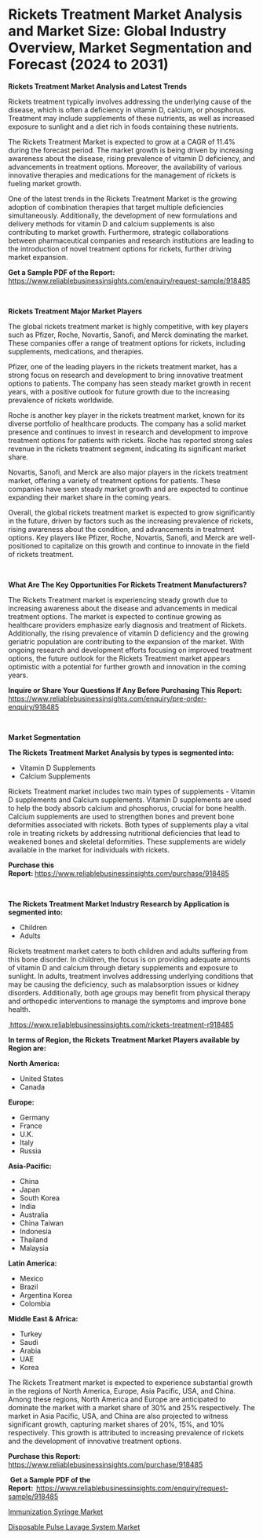 <p><h1>Rickets Treatment Market Analysis and Market Size: Global Industry Overview, Market Segmentation and Forecast (2024 to 2031)</h1></p><p><strong>Rickets Treatment Market Analysis and Latest Trends</strong></p>
<p><p>Rickets treatment typically involves addressing the underlying cause of the disease, which is often a deficiency in vitamin D, calcium, or phosphorus. Treatment may include supplements of these nutrients, as well as increased exposure to sunlight and a diet rich in foods containing these nutrients.</p><p>The Rickets Treatment Market is expected to grow at a CAGR of 11.4% during the forecast period. The market growth is being driven by increasing awareness about the disease, rising prevalence of vitamin D deficiency, and advancements in treatment options. Moreover, the availability of various innovative therapies and medications for the management of rickets is fueling market growth.</p><p>One of the latest trends in the Rickets Treatment Market is the growing adoption of combination therapies that target multiple deficiencies simultaneously. Additionally, the development of new formulations and delivery methods for vitamin D and calcium supplements is also contributing to market growth. Furthermore, strategic collaborations between pharmaceutical companies and research institutions are leading to the introduction of novel treatment options for rickets, further driving market expansion.</p></p>
<p><strong>Get a Sample PDF of the Report:&nbsp;</strong> <a href="https://www.reliablebusinessinsights.com/enquiry/request-sample/918485">https://www.reliablebusinessinsights.com/enquiry/request-sample/918485</a></p>
<p>&nbsp;</p>
<p><strong>Rickets Treatment Major Market Players</strong></p>
<p><p>The global rickets treatment market is highly competitive, with key players such as Pfizer, Roche, Novartis, Sanofi, and Merck dominating the market. These companies offer a range of treatment options for rickets, including supplements, medications, and therapies.</p><p>Pfizer, one of the leading players in the rickets treatment market, has a strong focus on research and development to bring innovative treatment options to patients. The company has seen steady market growth in recent years, with a positive outlook for future growth due to the increasing prevalence of rickets worldwide.</p><p>Roche is another key player in the rickets treatment market, known for its diverse portfolio of healthcare products. The company has a solid market presence and continues to invest in research and development to improve treatment options for patients with rickets. Roche has reported strong sales revenue in the rickets treatment segment, indicating its significant market share.</p><p>Novartis, Sanofi, and Merck are also major players in the rickets treatment market, offering a variety of treatment options for patients. These companies have seen steady market growth and are expected to continue expanding their market share in the coming years.</p><p>Overall, the global rickets treatment market is expected to grow significantly in the future, driven by factors such as the increasing prevalence of rickets, rising awareness about the condition, and advancements in treatment options. Key players like Pfizer, Roche, Novartis, Sanofi, and Merck are well-positioned to capitalize on this growth and continue to innovate in the field of rickets treatment.</p></p>
<p>&nbsp;</p>
<p><strong>What Are The Key Opportunities For Rickets Treatment Manufacturers?</strong></p>
<p><p>The Rickets Treatment market is experiencing steady growth due to increasing awareness about the disease and advancements in medical treatment options. The market is expected to continue growing as healthcare providers emphasize early diagnosis and treatment of Rickets. Additionally, the rising prevalence of vitamin D deficiency and the growing geriatric population are contributing to the expansion of the market. With ongoing research and development efforts focusing on improved treatment options, the future outlook for the Rickets Treatment market appears optimistic with a potential for further growth and innovation in the coming years.</p></p>
<p><strong>Inquire or Share Your Questions If Any Before Purchasing This Report:</strong> <a href="https://www.reliablebusinessinsights.com/enquiry/pre-order-enquiry/918485">https://www.reliablebusinessinsights.com/enquiry/pre-order-enquiry/918485</a></p>
<p>&nbsp;</p>
<p><strong>Market Segmentation</strong></p>
<p><strong>The Rickets Treatment Market Analysis by types is segmented into:</strong></p>
<p><ul><li>Vitamin D Supplements</li><li>Calcium Supplements</li></ul></p>
<p><p>Rickets Treatment market includes two main types of supplements - Vitamin D supplements and Calcium supplements. Vitamin D supplements are used to help the body absorb calcium and phosphorus, crucial for bone health. Calcium supplements are used to strengthen bones and prevent bone deformities associated with rickets. Both types of supplements play a vital role in treating rickets by addressing nutritional deficiencies that lead to weakened bones and skeletal deformities. These supplements are widely available in the market for individuals with rickets.</p></p>
<p><strong>Purchase this Report:&nbsp;</strong><a href="https://www.reliablebusinessinsights.com/purchase/918485">https://www.reliablebusinessinsights.com/purchase/918485</a></p>
<p>&nbsp;</p>
<p><strong>The Rickets Treatment Market Industry Research by Application is segmented into:</strong></p>
<p><ul><li>Children</li><li>Adults</li></ul></p>
<p><p>Rickets treatment market caters to both children and adults suffering from this bone disorder. In children, the focus is on providing adequate amounts of vitamin D and calcium through dietary supplements and exposure to sunlight. In adults, treatment involves addressing underlying conditions that may be causing the deficiency, such as malabsorption issues or kidney disorders. Additionally, both age groups may benefit from physical therapy and orthopedic interventions to manage the symptoms and improve bone health.</p></p>
<p><a href="https://www.reliablebusinessinsights.com/rickets-treatment-r918485">&nbsp;https://www.reliablebusinessinsights.com/rickets-treatment-r918485</a></p>
<p><strong>In terms of Region, the Rickets Treatment Market Players available by Region are:</strong></p>
<p>
    <p> <strong> North America: </strong>
        <ul>
            <li>United States</li>
            <li>Canada</li>
        </ul>
        </p> 
    <p> <strong> Europe: </strong>
        <ul>
            <li>Germany</li>
            <li>France</li>
            <li>U.K.</li>
            <li>Italy</li>
            <li>Russia</li>
        </ul>
        </p> 
    <p> <strong> Asia-Pacific: </strong>
        <ul>
            <li>China</li>
            <li>Japan</li>
            <li>South Korea</li>
            <li>India</li>
            <li>Australia</li>
            <li>China Taiwan</li>
            <li>Indonesia</li>
            <li>Thailand</li>
            <li>Malaysia</li>
        </ul>
        </p> 
    <p> <strong> Latin America: </strong>
        <ul>
            <li>Mexico</li>
            <li>Brazil</li>
            <li>Argentina Korea</li>
            <li>Colombia</li>
        </ul>
        </p> 
    <p> <strong> Middle East & Africa: </strong>
        <ul>
            <li>Turkey</li>
            <li>Saudi</li>
            <li>Arabia</li>
            <li>UAE</li>
            <li>Korea</li>
        </ul>
    </p>
    </p>
<p><p>The Rickets Treatment market is expected to experience substantial growth in the regions of North America, Europe, Asia Pacific, USA, and China. Among these regions, North America and Europe are anticipated to dominate the market with a market share of 30% and 25% respectively. The market in Asia Pacific, USA, and China are also projected to witness significant growth, capturing market shares of 20%, 15%, and 10% respectively. This growth is attributed to increasing prevalence of rickets and the development of innovative treatment options.</p></p>
<p><strong>Purchase this Report: </strong><a href="https://www.reliablebusinessinsights.com/purchase/918485">https://www.reliablebusinessinsights.com/purchase/918485</a></p>
<p>&nbsp;<strong>Get a Sample PDF of the Report:&nbsp;&nbsp;</strong><a href="https://www.reliablebusinessinsights.com/enquiry/request-sample/918485">https://www.reliablebusinessinsights.com/enquiry/request-sample/918485</a></p>
<p><strong></strong></p>
<p><p><a href="https://github.com/castoriffic/Market-Research-Report-List-5/blob/main/immunization-syringe-market.md">Immunization Syringe Market</a></p><p><a href="https://github.com/setiawananhar13/Market-Research-Report-List-1/blob/main/disposable-pulse-lavage-system-market.md">Disposable Pulse Lavage System Market</a></p></p>
